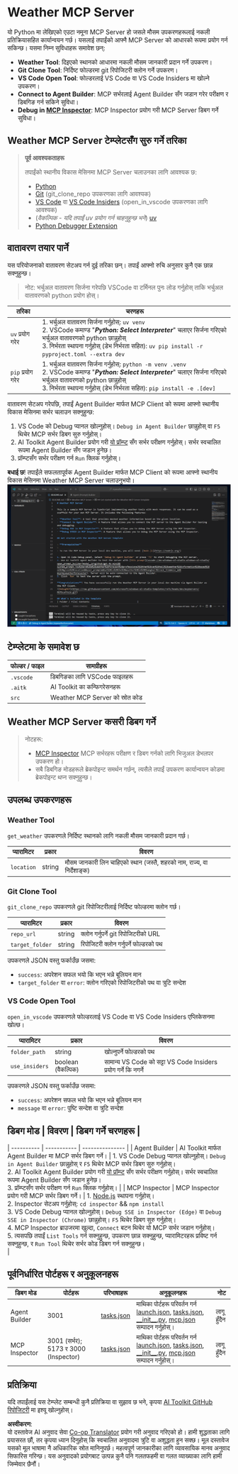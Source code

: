 <!--
CO_OP_TRANSLATOR_METADATA:
{
  "original_hash": "a3f252a62f059360855de5331a575898",
  "translation_date": "2025-07-14T08:55:23+00:00",
  "source_file": "10-StreamliningAIWorkflowsBuildingAnMCPServerWithAIToolkit/lab4/code/github_mcp_server/README.md",
  "language_code": "ne"
}
-->
# Weather MCP Server

यो Python मा लेखिएको एउटा नमूना MCP Server हो जसले मौसम उपकरणहरूलाई नकली प्रतिक्रियासहित कार्यान्वयन गर्छ। यसलाई तपाईंको आफ्नै MCP Server को आधारको रूपमा प्रयोग गर्न सकिन्छ। यसमा निम्न सुविधाहरू समावेश छन्:

- **Weather Tool**: दिइएको स्थानको आधारमा नकली मौसम जानकारी प्रदान गर्ने उपकरण।
- **Git Clone Tool**: निर्दिष्ट फोल्डरमा git रिपोजिटरी क्लोन गर्ने उपकरण।
- **VS Code Open Tool**: फोल्डरलाई VS Code वा VS Code Insiders मा खोल्ने उपकरण।
- **Connect to Agent Builder**: MCP सर्भरलाई Agent Builder सँग जडान गरेर परीक्षण र डिबगिङ गर्न सकिने सुविधा।
- **Debug in [MCP Inspector](https://github.com/modelcontextprotocol/inspector)**: MCP Inspector प्रयोग गरी MCP Server डिबग गर्ने सुविधा।

## Weather MCP Server टेम्प्लेटसँग सुरु गर्ने तरिका

> **पूर्व आवश्यकताहरू**
>
> तपाईंको स्थानीय विकास मेसिनमा MCP Server चलाउनका लागि आवश्यक छ:
>
> - [Python](https://www.python.org/)
> - [Git](https://git-scm.com/) (git_clone_repo उपकरणका लागि आवश्यक)
> - [VS Code](https://code.visualstudio.com/) वा [VS Code Insiders](https://code.visualstudio.com/insiders/) (open_in_vscode उपकरणका लागि आवश्यक)
> - (*वैकल्पिक - यदि तपाईं uv प्रयोग गर्न चाहनुहुन्छ भने*) [uv](https://github.com/astral-sh/uv)
> - [Python Debugger Extension](https://marketplace.visualstudio.com/items?itemName=ms-python.debugpy)

## वातावरण तयार पार्ने

यस परियोजनाको वातावरण सेटअप गर्न दुई तरिका छन्। तपाईं आफ्नो रुचि अनुसार कुनै एक छान्न सक्नुहुन्छ।

> नोट: भर्चुअल वातावरण सिर्जना गरेपछि VSCode वा टर्मिनल पुनः लोड गर्नुहोस् ताकि भर्चुअल वातावरणको python प्रयोग होस्।

| तरिका | चरणहरू |
| -------- | ----- |
| `uv` प्रयोग गरेर | 1. भर्चुअल वातावरण सिर्जना गर्नुहोस्: `uv venv` <br>2. VSCode कमाण्ड "***Python: Select Interpreter***" चलाएर सिर्जना गरिएको भर्चुअल वातावरणको python छान्नुहोस् <br>3. निर्भरता स्थापना गर्नुहोस् (डेभ निर्भरता सहित): `uv pip install -r pyproject.toml --extra dev` |
| `pip` प्रयोग गरेर | 1. भर्चुअल वातावरण सिर्जना गर्नुहोस्: `python -m venv .venv` <br>2. VSCode कमाण्ड "***Python: Select Interpreter***" चलाएर सिर्जना गरिएको भर्चुअल वातावरणको python छान्नुहोस्<br>3. निर्भरता स्थापना गर्नुहोस् (डेभ निर्भरता सहित): `pip install -e .[dev]` |

वातावरण सेटअप गरेपछि, तपाईं Agent Builder मार्फत MCP Client को रूपमा आफ्नो स्थानीय विकास मेसिनमा सर्भर चलाउन सक्नुहुन्छ:
1. VS Code को Debug प्यानल खोल्नुहोस्। `Debug in Agent Builder` छान्नुहोस् वा `F5` थिचेर MCP सर्भर डिबग सुरु गर्नुहोस्।
2. AI Toolkit Agent Builder प्रयोग गरी [यो प्रॉम्प्ट](../../../../../../../../../../open_prompt_builder) सँग सर्भर परीक्षण गर्नुहोस्। सर्भर स्वचालित रूपमा Agent Builder सँग जडान हुनेछ।
3. प्रॉम्प्टसँग सर्भर परीक्षण गर्न `Run` क्लिक गर्नुहोस्।

**बधाई छ**! तपाईंले सफलतापूर्वक Agent Builder मार्फत MCP Client को रूपमा आफ्नो स्थानीय विकास मेसिनमा Weather MCP Server चलाउनुभयो।
![DebugMCP](https://raw.githubusercontent.com/microsoft/windows-ai-studio-templates/refs/heads/dev/mcpServers/mcp_debug.gif)

## टेम्प्लेटमा के समावेश छ

| फोल्डर / फाइल | सामग्रीहरू                                  |
| -------------- | ------------------------------------------ |
| `.vscode`      | डिबगिङका लागि VSCode फाइलहरू               |
| `.aitk`        | AI Toolkit का कन्फिगरेसनहरू                |
| `src`          | Weather MCP Server को स्रोत कोड             |

## Weather MCP Server कसरी डिबग गर्ने

> नोटहरू:
> - [MCP Inspector](https://github.com/modelcontextprotocol/inspector) MCP सर्भरहरू परीक्षण र डिबग गर्नको लागि भिजुअल डेभलपर उपकरण हो।
> - सबै डिबगिङ मोडहरूले ब्रेकपोइन्ट समर्थन गर्छन्, त्यसैले तपाईं उपकरण कार्यान्वयन कोडमा ब्रेकपोइन्ट थप्न सक्नुहुन्छ।

## उपलब्ध उपकरणहरू

### Weather Tool
`get_weather` उपकरणले निर्दिष्ट स्थानको लागि नकली मौसम जानकारी प्रदान गर्छ।

| प्यारामिटर | प्रकार | विवरण |
| --------- | ------ | ------ |
| `location` | string | मौसम जानकारी लिन चाहिएको स्थान (जस्तै, शहरको नाम, राज्य, वा निर्देशाङ्क) |

### Git Clone Tool
`git_clone_repo` उपकरणले git रिपोजिटरीलाई निर्दिष्ट फोल्डरमा क्लोन गर्छ।

| प्यारामिटर | प्रकार | विवरण |
| --------- | ------ | ------ |
| `repo_url` | string | क्लोन गर्नुपर्ने git रिपोजिटरीको URL |
| `target_folder` | string | रिपोजिटरी क्लोन गर्नुपर्ने फोल्डरको पथ |

उपकरणले JSON वस्तु फर्काउँछ जसमा:
- `success`: अपरेशन सफल भयो कि भएन भन्ने बूलियन मान
- `target_folder` वा `error`: क्लोन गरिएको रिपोजिटरीको पथ वा त्रुटि सन्देश

### VS Code Open Tool
`open_in_vscode` उपकरणले फोल्डरलाई VS Code वा VS Code Insiders एप्लिकेसनमा खोल्छ।

| प्यारामिटर | प्रकार | विवरण |
| --------- | ------ | ------ |
| `folder_path` | string | खोल्नुपर्ने फोल्डरको पथ |
| `use_insiders` | boolean (वैकल्पिक) | सामान्य VS Code को सट्टा VS Code Insiders प्रयोग गर्ने कि नगर्ने |

उपकरणले JSON वस्तु फर्काउँछ जसमा:
- `success`: अपरेशन सफल भयो कि भएन भन्ने बूलियन मान
- `message` वा `error`: पुष्टि सन्देश वा त्रुटि सन्देश

## डिबग मोड | विवरण | डिबग गर्ने चरणहरू |
| ---------- | ----------- | --------------- |
| Agent Builder | AI Toolkit मार्फत Agent Builder मा MCP सर्भर डिबग गर्ने। | 1. VS Code Debug प्यानल खोल्नुहोस्। `Debug in Agent Builder` छान्नुहोस् र `F5` थिचेर MCP सर्भर डिबग सुरु गर्नुहोस्।<br>2. AI Toolkit Agent Builder प्रयोग गरी [यो प्रॉम्प्ट](../../../../../../../../../../open_prompt_builder) सँग सर्भर परीक्षण गर्नुहोस्। सर्भर स्वचालित रूपमा Agent Builder सँग जडान हुनेछ।<br>3. प्रॉम्प्टसँग सर्भर परीक्षण गर्न `Run` क्लिक गर्नुहोस्। |
| MCP Inspector | MCP Inspector प्रयोग गरी MCP सर्भर डिबग गर्ने। | 1. [Node.js](https://nodejs.org/) स्थापना गर्नुहोस्।<br>2. Inspector सेटअप गर्नुहोस्: `cd inspector` && `npm install` <br>3. VS Code Debug प्यानल खोल्नुहोस्। `Debug SSE in Inspector (Edge)` वा `Debug SSE in Inspector (Chrome)` छान्नुहोस्। `F5` थिचेर डिबग सुरु गर्नुहोस्।<br>4. MCP Inspector ब्राउजरमा खुल्दा, `Connect` बटन थिचेर यो MCP सर्भर जडान गर्नुहोस्।<br>5. त्यसपछि तपाईं `List Tools` गर्न सक्नुहुन्छ, उपकरण छान्न सक्नुहुन्छ, प्यारामिटरहरू प्रविष्ट गर्न सक्नुहुन्छ, र `Run Tool` थिचेर सर्भर कोड डिबग गर्न सक्नुहुन्छ।<br> |

## पूर्वनिर्धारित पोर्टहरू र अनुकूलनहरू

| डिबग मोड | पोर्टहरू | परिभाषाहरू | अनुकूलनहरू | नोट |
| ---------- | -------- | ----------- | ----------- | ---- |
| Agent Builder | 3001 | [tasks.json](../../../../../../10-StreamliningAIWorkflowsBuildingAnMCPServerWithAIToolkit/lab4/code/github_mcp_server/.vscode/tasks.json) | माथिका पोर्टहरू परिवर्तन गर्न [launch.json](../../../../../../10-StreamliningAIWorkflowsBuildingAnMCPServerWithAIToolkit/lab4/code/github_mcp_server/.vscode/launch.json), [tasks.json](../../../../../../10-StreamliningAIWorkflowsBuildingAnMCPServerWithAIToolkit/lab4/code/github_mcp_server/.vscode/tasks.json), [\_\_init\_\_.py](../../../../../../10-StreamliningAIWorkflowsBuildingAnMCPServerWithAIToolkit/lab4/code/github_mcp_server/src/__init__.py), [mcp.json](../../../../../../10-StreamliningAIWorkflowsBuildingAnMCPServerWithAIToolkit/lab4/code/github_mcp_server/.aitk/mcp.json) सम्पादन गर्नुहोस्। | लागू हुँदैन |
| MCP Inspector | 3001 (सर्भर); 5173 र 3000 (Inspector) | [tasks.json](../../../../../../10-StreamliningAIWorkflowsBuildingAnMCPServerWithAIToolkit/lab4/code/github_mcp_server/.vscode/tasks.json) | माथिका पोर्टहरू परिवर्तन गर्न [launch.json](../../../../../../10-StreamliningAIWorkflowsBuildingAnMCPServerWithAIToolkit/lab4/code/github_mcp_server/.vscode/launch.json), [tasks.json](../../../../../../10-StreamliningAIWorkflowsBuildingAnMCPServerWithAIToolkit/lab4/code/github_mcp_server/.vscode/tasks.json), [\_\_init\_\_.py](../../../../../../10-StreamliningAIWorkflowsBuildingAnMCPServerWithAIToolkit/lab4/code/github_mcp_server/src/__init__.py), [mcp.json](../../../../../../10-StreamliningAIWorkflowsBuildingAnMCPServerWithAIToolkit/lab4/code/github_mcp_server/.aitk/mcp.json) सम्पादन गर्नुहोस्। | लागू हुँदैन |

## प्रतिक्रिया

यदि तपाईंलाई यस टेम्प्लेट सम्बन्धी कुनै प्रतिक्रिया वा सुझाव छ भने, कृपया [AI Toolkit GitHub रिपोजिटरी](https://github.com/microsoft/vscode-ai-toolkit/issues) मा इश्यू खोल्नुहोस्।

**अस्वीकरण**:  
यो दस्तावेज AI अनुवाद सेवा [Co-op Translator](https://github.com/Azure/co-op-translator) प्रयोग गरी अनुवाद गरिएको हो। हामी शुद्धताका लागि प्रयासरत छौं, तर कृपया ध्यान दिनुहोस् कि स्वचालित अनुवादमा त्रुटि वा अशुद्धता हुन सक्छ। मूल दस्तावेज यसको मूल भाषामा नै अधिकारिक स्रोत मानिनुपर्छ। महत्वपूर्ण जानकारीका लागि व्यावसायिक मानव अनुवाद सिफारिस गरिन्छ। यस अनुवादको प्रयोगबाट उत्पन्न कुनै पनि गलतफहमी वा गलत व्याख्याका लागि हामी जिम्मेवार छैनौं।